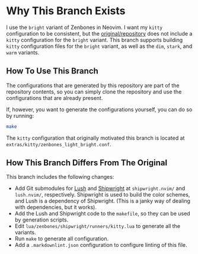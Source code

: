 # Why This Branch Exists

I use the `bright` variant of Zenbones in Neovim. I want my `kitty`
configuration to be consistent, but the
[original/repository](https://github.com/mcchrish/zenbones.nvim) does not
include a `kitty` configuration for the `bright` variant. This branch supports
building `kitty` configuration files for the `bright` variant, as well as the
`dim`, `stark`, and `warm` variants.

## How To Use This Branch

The configurations that are generated by this repository are part of the
repository contents, so you can simply clone the repository and use the
configurations that are already present.

If, however, you want to generate the configurations yourself, you can do so by
running:

```sh
make
```

The `kitty` configuration that originally motivated this branch is located at
`extras/kitty/zenbones_light_bright.conf`.

## How This Branch Differs From The Original

This branch includes the following changes:

-   Add Git submodules for [Lush](https://github.com/rktjmp/lush.nvim) and
    [Shipwright](https://github.com/rktjmp/shipwright.nvim) at
    `shipwright.nvim/` and `lush.nvim/`, respectively. Shipwright is used to
    build the color schemes, and Lush is a dependency of Shipwright. (This is a
    janky way of dealing with dependencies, but it works).
-   Add the Lush and Shipwright code to the `makefile`, so they can be used by
    generation scripts.
-   Edit `lua/zenbones/shipwright/runners/kitty.lua` to generate all the
    variants.
-   Run `make` to generate all configuration.
-   Add a `.markdownlint.json` configuration to configure linting of this file.
